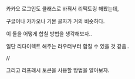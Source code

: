 카카오 로그인도 클래스로 바꿔서 리팩토링 해봤는데,

구글이나 카카오나 기본 골자가 거의 비슷하다.

이 둘을 어떻게 합칠 방법을 생각해보자..

일단 리다이렉트 해주는 라우터부터 합칠 수 있을 것 같음..

//

그리고 리프래시 토큰을 사용할 방법을 알아보자.
